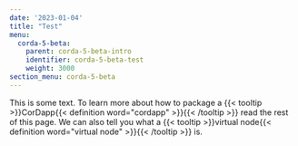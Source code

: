 ```yaml
---
date: '2023-01-04'
title: "Test"
menu:
  corda-5-beta:
    parent: corda-5-beta-intro
    identifier: corda-5-beta-test
    weight: 3000
section_menu: corda-5-beta
---
```


This is some text. To learn more about how to package a {{< tooltip >}}CorDapp{{< definition word="cordapp" >}}{{< /tooltip >}} read the rest of this page. We can also tell you what a {{< tooltip >}}virtual node{{< definition word="virtual node" >}}{{< /tooltip >}} is.
